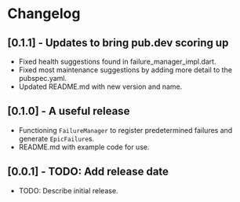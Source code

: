 # Changelog

## [0.1.1] - Updates to bring pub.dev scoring up

- Fixed health suggestions found in failure_manager_impl.dart.
- Fixed most maintenance suggestions by adding more detail to the pubspec.yaml.
- Updated README.md with new version and name.

## [0.1.0] - A useful release

- Functioning `FailureManager` to register predetermined failures and generate `EpicFailure`s.
- README.md with example code for use.

## [0.0.1] - TODO: Add release date

- TODO: Describe initial release.
